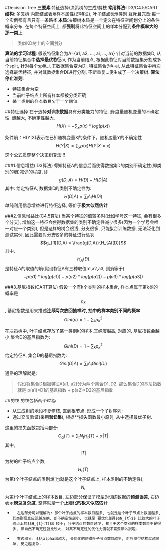 #Decision Tree
**三要素**:特征选择/决策树的生成/剪枝
**常用算法**:ID3/C4.5/CART
**结构**:
	多叉树:内部结点表示样本属性(即特征), 叶子结点表示类别
	互斥且完备:每一个实例都有且只有一条路径
**本质**:决策树本质是一个定义在特征空间划分上的条件概率分布, 在每个特征空间上, 都**强制**将此特征空间上的样本分配到**条件概率大的那一类**上.
> 类似KD树上的空间划分

**算法的学习过程**:
	假设特征集合为A={a1, a2, ..., ai, ..., an}
	针对当前的数据集D, 从当前特征集合中**选择最优特征**ai, 作为当前结点, 根据此特征对当前数据集分割成多个split, 针对每个split_i, 其数据集合变为Di, 特征集合为A-ai, 从此特征集合中再次选择最优特征, 并对其数据集合Di进行分割, 不断重复...便生成了一个决策树.
**算法停止准则**:
-   特征集合为空
-   当前叶子结点上所有样本都被分类正确
-   某一类别的样本数目少于一个阈值

##特征选择
在于选择**对训练数据**具有分类能力的特征.
熵:度量随机变量的不确定性. 熵越大, 不确定性越大. 
$$H(X)=-\sum_{x} p(x)*log({p(x))}$$
>
条件熵：H(Y|X)表示在已知随机变量X的条件下，随机变量Y的不确定性
$$H(Y|X)=\sum_{x}p(x)H(Y|X=x)$$
这个公式贯穿整个决策树算法!!!

###1.信息增益(ID3算法)
得知特征A的信息后而使得数据集D的类别不确定性(即类别的熵)减少的程度, 即
$$g(D,A) = H(D) - H(D|A)$$
其中:
给定特征A, 数据集D的类别不确定性为:
$$H(D|A) = \sum_{i}A_{i}H(Di)$$
单纯利用信息增益进行特征选择, 等价于**极大似然估计**

###2.信息增益比(C4.5算法)
当某个特征的值较多时(比如学号这一特征, 会有很多个分支), 增加这一特征会使得数据集的类别不确定性减少很多(因为一个学号会唯一对应一个类别), 但是这样的树会很浅, 分支很多, 只能拟合训练数据, 无法泛化到测试实例, 因此需要对分支较多的特征进行惩罚
$$g_{R}(D,A) = \frac{g(D,A)}{H_{A}(D)}$$
其中, $$H_{A}(D)$$是特征A的取值的熵(假设特征A有三种取值a1,a2,a3, 则熵等于)
$$-p(a1)*log(p(a1))-p(a2)*log(p(a2))-p(a3)*log(p(a3))$$

###3.基尼指数(CART算法)
假设一个有k个类别的样本集合, 样本点属于第k类的概率是 $$p_{k}$$, 基尼指数是用来描述**连续两次放回抽样时, 抽中的样本类别不同的概率**
$$Gini(p) = 1-\sum_{k} p_{k}^2$$ 

在决策树中, 叶子结点存放了某一类别k的样本,其纯度越高, 对应的, 基尼指数会越小
集合D的基尼指数为:
$$Gini(D) = 1-\sum_{k} p_{k}^2$$ 
给定特征A, 集合D的基尼指数为:
$$Gini(D|A) = \sum_{i}A_{i}Gini(Di)$$
通俗的理解就是: 
>假设将集合D根据特征A(a1, a2)分为两个集合D1, D2, 那么集合D的基尼指数就是 
>                    p(a1)*D1的基尼指数 + p(a2)*D2的基尼指数

##剪枝
剪枝包括两个过程:

-   从生成树的地段不断剪枝, 直到根节点, 形成一个子树序列;
-   通过交叉验证(采用**验证集**), 根据**损失函数最小原则, 从中选择最优子树.

这里的损失函数包括两部分:
$$C_{\alpha}(T) = \sum_{t} N_{t}H_{t}(T) + \alpha |T|$$
其中, $$|T|$$为树的叶子结点个数, $$H_{t}(T)$$ 为第t个叶子结点的类别熵(也就是这个叶子结点上, 样本类别的不确定性), $$N_{t}$$ 为第t个叶子结点上的样本数目.
左边部分保证了模型对训练数据的**预测误差**, 右边表示**模型复杂度**, 整体就是一个**正则化的极大似然估计**
-   	左边部分可以理解为: 那个叶子结点的样本数目越多, 也就是这个叶子节点上数据越多, 其类别信息应该越准确, 即不确定性越小, 也就是 要优化使得$$N_{t}$$ 比较大的叶子结点上的$$H_{t}(T)$$ 较小; 叶子结点的数目越少, 相当于这个类别的样本数目不是很多, 那自然不确定性就比较大, 对其不确定性的优化力度就不需要那么狠啦.
-   	右边部分: $$\alpha$$越大, 会优化的使得叶子节点数目越少, 对应模型结构就越简单, 反之越复杂.
